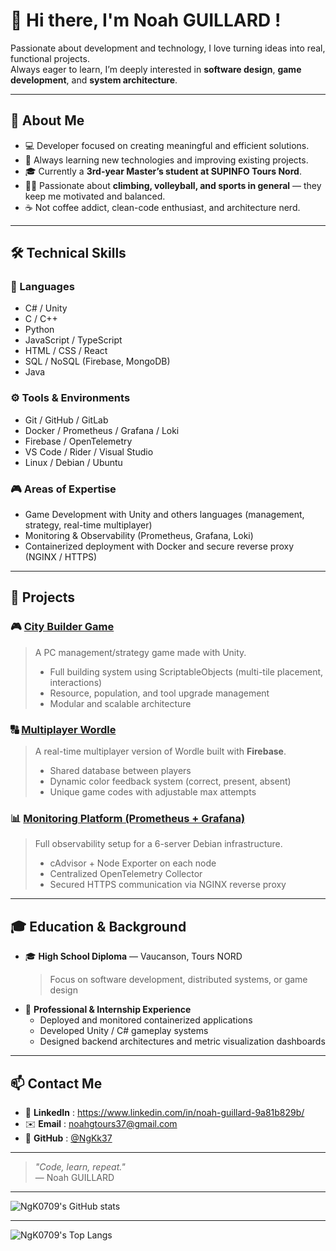 # 👋 Hi there, I'm Noah GUILLARD !

Passionate about development and technology, I love turning ideas into real, functional projects.  
Always eager to learn, I’m deeply interested in **software design**, **game development**, and **system architecture**.

---

## 🧠 About Me
- 💻 Developer focused on creating meaningful and efficient solutions.  
- 🚀 Always learning new technologies and improving existing projects.  
- 🎓 Currently a **3rd-year Master’s student at SUPINFO Tours Nord**.  
- 🧗‍♂️ Passionate about **climbing, volleyball, and sports in general** — they keep me motivated and balanced.
- ☕ Not coffee addict, clean-code enthusiast, and architecture nerd.

---

## 🛠️ Technical Skills

### 💬 Languages
- C# / Unity
- C / C++
- Python  
- JavaScript / TypeScript  
- HTML / CSS / React  
- SQL / NoSQL (Firebase, MongoDB)
- Java

### ⚙️ Tools & Environments
- Git / GitHub / GitLab  
- Docker / Prometheus / Grafana / Loki  
- Firebase / OpenTelemetry  
- VS Code / Rider / Visual Studio  
- Linux / Debian / Ubuntu

### 🎮 Areas of Expertise
- Game Development with Unity and others languages (management, strategy, real-time multiplayer)  
- Monitoring & Observability (Prometheus, Grafana, Loki)  
- Containerized deployment with Docker and secure reverse proxy (NGINX / HTTPS)

---

## 🧩 Projects

### 🎮 [**City Builder Game**](#)
> A PC management/strategy game made with Unity.  
> - Full building system using ScriptableObjects (multi-tile placement, interactions)  
> - Resource, population, and tool upgrade management  
> - Modular and scalable architecture  

### 🔠 [**Multiplayer Wordle**](#)
> A real-time multiplayer version of Wordle built with **Firebase**.  
> - Shared database between players  
> - Dynamic color feedback system (correct, present, absent)  
> - Unique game codes with adjustable max attempts  

### 📊 [**Monitoring Platform (Prometheus + Grafana)**](#)
> Full observability setup for a 6-server Debian infrastructure.  
> - cAdvisor + Node Exporter on each node  
> - Centralized OpenTelemetry Collector  
> - Secured HTTPS communication via NGINX reverse proxy  

---

## 🎓 Education & Background

- 🎓 **High School Diploma** — Vaucanson, Tours NORD
  > Focus on software development, distributed systems, or game design
- 💼 **Professional & Internship Experience**  
  - Deployed and monitored containerized applications  
  - Developed Unity / C# gameplay systems  
  - Designed backend architectures and metric visualization dashboards  

---

## 📫 Contact Me

- 💼 **LinkedIn** : https://www.linkedin.com/in/noah-guillard-9a81b829b/
- ✉️ **Email** : noahgtours37@gmail.com
- 🐙 **GitHub** : [@NgKk37](https://github.com/NgKk37)

---

> _"Code, learn, repeat."_  
> — Noah GUILLARD

---

![NgK0709's GitHub stats](https://github-readme-stats.vercel.app/api?username=ngk0709&theme=chartreuse-dark)

---

![NgK0709's Top Langs](https://github-readme-stats.vercel.app/api/top-langs/?username=ngk0709&layout=compact&theme=tokyonight)
